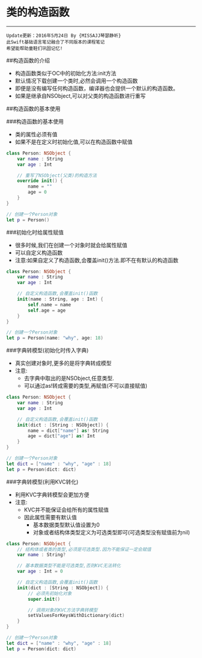 # 类的构造函数
---
```objc
Update更新：2016年5月24日 By {MISSAJJ琴瑟静听}
此Swift基础语言笔记融合了不同版本的课程笔记
希望能帮助童鞋们巩固记忆!
```
##构造函数的介绍

- 构造函数类似于OC中的初始化方法:init方法
- 默认情况下载创建一个类时,必然会调用一个构造函数
- 即便是没有编写任何构造函数，编译器也会提供一个默认的构造函数。
- 如果是继承自NSObject,可以对父类的构造函数进行重写


##构造函数的基本使用

###构造函数的基本使用

- 类的属性必须有值
- 如果不是在定义时初始化值,可以在构造函数中赋值

```swift
class Person: NSObject {
    var name : String
    var age : Int

    // 重写了NSObject(父类)的构造方法
    override init() {
        name = ""
        age = 0
    }
}

// 创建一个Person对象
let p = Person()
```

###初始化时给属性赋值

- 很多时候,我们在创建一个对象时就会给属性赋值
- 可以自定义构造函数
- 注意:如果自定义了构造函数,会覆盖init()方法.即不在有默认的构造函数

```swift
class Person: NSObject {
    var name : String
    var age : Int

    // 自定义构造函数,会覆盖init()函数
    init(name : String, age : Int) {
        self.name = name
        self.age = age
    }
}

// 创建一个Person对象
let p = Person(name: "why", age: 18)
```

###字典转模型(初始化时传入字典)

- 真实创建对象时,更多的是将字典转成模型
- 注意:
  - 去字典中取出的是NSObject,任意类型.
  - 可以通过as!转成需要的类型,再赋值(不可以直接赋值)

```swift
class Person: NSObject {
    var name : String
    var age : Int

    // 自定义构造函数,会覆盖init()函数
    init(dict : [String : NSObject]) {
        name = dict["name"] as! String
        age = dict["age"] as! Int
    }
}

// 创建一个Person对象
let dict = ["name" : "why", "age" : 18]
let p = Person(dict: dict)
```

###字典转模型(利用KVC转化)

- 利用KVC字典转模型会更加方便
- 注意:
  - KVC并不能保证会给所有的属性赋值
  - 因此属性需要有默认值
    - 基本数据类型默认值设置为0
    - 对象或者结构体类型定义为可选类型即可(可选类型没有赋值前为nil)

```swift
class Person: NSObject {
    // 结构体或者类的类型,必须是可选类型.因为不能保证一定会赋值
    var name : String?

    // 基本数据类型不能是可选类型,否则KVC无法转化
    var age : Int = 0

    // 自定义构造函数,会覆盖init()函数
    init(dict : [String : NSObject]) {
        // 必须先初始化对象
        super.init()

        // 调用对象的KVC方法字典转模型
        setValuesForKeysWithDictionary(dict)
    }
}

// 创建一个Person对象
let dict = ["name" : "why", "age" : 18]
let p = Person(dict: dict)
```